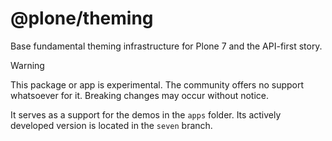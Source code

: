 # @plone/theming

Base fundamental theming infrastructure for Plone 7 and the API-first story.

> [!WARNING]
> This package or app is experimental.
> The community offers no support whatsoever for it.
> Breaking changes may occur without notice.
>
> It serves as a support for the demos in the `apps` folder.
> Its actively developed version is located in the `seven` branch.
